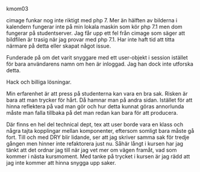 kmom03

cimage funkar nog inte riktigt med php 7. Mer än hälften av bilderna i kalendern fungerar inte på min lokala maskin som kör php 7.1 men dom fungerar på studentserver. Jag får upp ett fel från cimage som säger att bildfilen är trasig när jag provar med php 7.1. Har inte haft tid att titta närmare på detta eller skapat något issue.

Funderade på om det varit snyggare med ett user-objekt i session istället för bara användarens namn om hen är inloggad. Jag han dock inte utforska detta.

Hack och billiga lösningar.

Min erfarenhet är att press på studenterna kan vara en bra sak. Risken är bara att man trycker för hårt. Då hamnar man på andra sidan. Istället för att hinna reflektera på vad man gör och hur detta kunnat göras annorlunda måste man falla tillbaka på det man redan kan bara för att producera.

Där finns en hel del technical dept, tex att user borde vara en klass och några tajta kopplingar mellan komponenter, eftersom somligt bara måste gå fort. Till och med DRY blir lidande, ser att jag skriver samma sak för tredje gången men hinner inte refaktorera just nu. Såhär långt i kursen har jag tänkt att det ordnar jag till när jag vet mer om vägen framåt, vad som kommer i nästa kursmoment. Med tanke på trycket i kursen är jag rädd att jag inte kommer att hinna snygga upp saker.